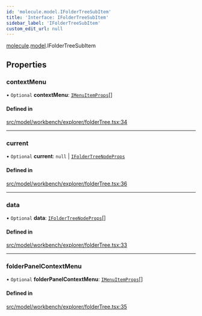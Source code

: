 ```yaml
---
id: 'molecule.model.IFolderTreeSubItem'
title: 'Interface: IFolderTreeSubItem'
sidebar_label: 'IFolderTreeSubItem'
custom_edit_url: null
---
```


[molecule](../namespaces/molecule).[model](../namespaces/molecule.model).IFolderTreeSubItem

## Properties

### contextMenu

• `Optional` **contextMenu**: [`IMenuItemProps`](molecule.component.IMenuItemProps)[]

#### Defined in

[src/model/workbench/explorer/folderTree.tsx:34](https://github.com/DTStack/molecule/blob/b5324fcf/src/model/workbench/explorer/folderTree.tsx#L34)

---

### current

• `Optional` **current**: `null` \| [`IFolderTreeNodeProps`](molecule.model.IFolderTreeNodeProps)

#### Defined in

[src/model/workbench/explorer/folderTree.tsx:36](https://github.com/DTStack/molecule/blob/b5324fcf/src/model/workbench/explorer/folderTree.tsx#L36)

---

### data

• `Optional` **data**: [`IFolderTreeNodeProps`](molecule.model.IFolderTreeNodeProps)[]

#### Defined in

[src/model/workbench/explorer/folderTree.tsx:33](https://github.com/DTStack/molecule/blob/b5324fcf/src/model/workbench/explorer/folderTree.tsx#L33)

---

### folderPanelContextMenu

• `Optional` **folderPanelContextMenu**: [`IMenuItemProps`](molecule.component.IMenuItemProps)[]

#### Defined in

[src/model/workbench/explorer/folderTree.tsx:35](https://github.com/DTStack/molecule/blob/b5324fcf/src/model/workbench/explorer/folderTree.tsx#L35)
